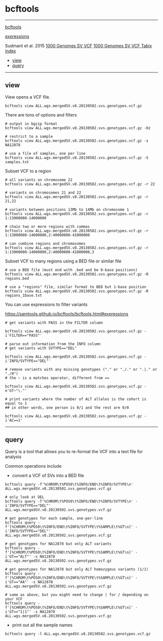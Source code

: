 # bcftools
-----------

[bcftools](https://samtools.github.io/bcftools/bcftools.html)

[expressions](https://samtools.github.io/bcftools/bcftools.html#expressions)

Sudmant et al. 2015
[1000 Genomes SV VCF](ftp://ftp.ncbi.nlm.nih.gov/1000genomes/ftp/phase3/integrated_sv_map/ALL.wgs.integrated_sv_map_v2.20130502.svs.genotypes.vcf.gz)
[1000 Genomes SV VCF Tabix index](ftp://ftp.ncbi.nlm.nih.gov/1000genomes/ftp/phase3/integrated_sv_map/ALL.wgs.integrated_sv_map_v2.20130502.svs.genotypes.vcf.gz.tbi)

* [view](https://github.com/dantaki/videos/tree/master/bcftools#view)
* [query](https://github.com/dantaki/videos/tree/master/bcftools#query)

------------------------

## view

View opens a VCF file.

```
bcftools view ALL.wgs.mergedSV.v8.20130502.svs.genotypes.vcf.gz
```

There are tons of options and filters

```
# output in bgzip format
bcftools view ALL.wgs.mergedSV.v8.20130502.svs.genotypes.vcf.gz -Oz

# restrict to a sample
bcftools view ALL.wgs.mergedSV.v8.20130502.svs.genotypes.vcf.gz -s NA12878

# use a file of samples, one per line
bcftools view ALL.wgs.mergedSV.v8.20130502.svs.genotypes.vcf.gz -S samples.txt
```

Subset VCF to a region

```
# all variants on chromosome 22
bcftools view ALL.wgs.mergedSV.v8.20130502.svs.genotypes.vcf.gz -r 22

# variants on chromosomes 21 and 22
bcftools view ALL.wgs.mergedSV.v8.20130502.svs.genotypes.vcf.gz -r 21,22

# variants between positions 13Mb to 14Mb on chromosome 1
bcftools view ALL.wgs.mergedSV.v8.20130502.svs.genotypes.vcf.gz -r 1:13000000-14000000

# chain two or more regions with commas
bcftools view ALL.wgs.mergedSV.v8.20130502.svs.genotypes.vcf.gz -r 1:13000000-14000000,2:40000000-41000000

# can combine regions and chromosomes
bcftools view ALL.wgs.mergedSV.v8.20130502.svs.genotypes.vcf.gz -r 1:13000000-14000000,2:40000000-41000000,3
```

Subset VCF to many regions using a BED file or similar file

```
# use a BED file (must end with .bed and be 0-base positions)
bcftools view ALL.wgs.mergedSV.v8.20130502.svs.genotypes.vcf.gz -R regions.bed

# use a "regions" file, similar format to BED but 1-base position
bcftools view ALL.wgs.mergedSV.v8.20130502.svs.genotypes.vcf.gz -R regions_1base.txt
```

You can use expressions to filter variants

https://samtools.github.io/bcftools/bcftools.html#expressions

```
# get variants with PASS in the FILTER column

bcftools view ALL.wgs.mergedSV.v8.20130502.svs.genotypes.vcf.gz -i'FILTER=="PASS"'

# parse out information from the INFO column
# get variants with SVTYPE=="DEL"

bcftools view ALL.wgs.mergedSV.v8.20130502.svs.genotypes.vcf.gz -i'INFO/SVTYPE=="DEL"'

# remove variants with any missing genotypes ("." or "./." or ".|." or "./0")
# the ~ is a matches operator, different from ==

bcftools view ALL.wgs.mergedSV.v8.20130502.svs.genotypes.vcf.gz -e'GT~"\."'

# print variants where the number of ALT alleles is the cohort is equal to 1
## in other words, one person is 0/1 and the rest are 0/0

bcftools view ALL.wgs.mergedSV.v8.20130502.svs.genotypes.vcf.gz -i'AC==1'
```

----------------

## query

Query is a tool that allows you to re-format the VCF into a text file for analysis

Common operations include

* convert a VCF of SVs into a BED file

```
bcftools query -f'%CHROM\t%POS0\t%INFO/END\t%INFO/SVTYPE\n' ALL.wgs.mergedSV.v8.20130502.svs.genotypes.vcf.gz

# only look at DEL
bcftools query -f'%CHROM\t%POS0\t%INFO/END\t%INFO/SVTYPE\n' -i'INFO/SVTYPE=="DEL"' ALL.wgs.mergedSV.v8.20130502.svs.genotypes.vcf.gz

# get genotypes for each sample, one-per-line
bcftools query -f'[%CHROM\t%POS0\t%INFO/END\t%INFO/SVTYPE\t%SAMPLE\t%GT\n]' -i'INFO/SVTYPE=="DEL"' ALL.wgs.mergedSV.v8.20130502.svs.genotypes.vcf.gz

# get genotypes for NA12878 but only ALT variants
bcftools query -f'[%CHROM\t%POS0\t%INFO/END\t%INFO/SVTYPE\t%SAMPLE\t%GT\n]' -i'GT=="ALT"' -s NA12878 ALL.wgs.mergedSV.v8.20130502.svs.genotypes.vcf.gz

# get genotypes for NA12878 but only ALT homozygous variants (1/1)
bcftools query -f'[%CHROM\t%POS0\t%INFO/END\t%INFO/SVTYPE\t%SAMPLE\t%GT\n]' -i'GT=="AA"' -s NA12878 ALL.wgs.mergedSV.v8.20130502.svs.genotypes.vcf.gz

# same as above, but you might need to change | for / depending on your VCF
bcftools query -f'[%CHROM\t%POS0\t%INFO/END\t%INFO/SVTYPE\t%SAMPLE\t%GT\n]' -i'GT=="1|1"' -s NA12878 ALL.wgs.mergedSV.v8.20130502.svs.genotypes.vcf.gz

```

* print out all the sample names

```
bcftools query -l ALL.wgs.mergedSV.v8.20130502.svs.genotypes.vcf.gz
```

